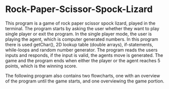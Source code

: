 # Rock-Paper-Scissor-Spock-Lizard

This program is a game of rock paper scissor spock lizard, played in the terminal. The program starts by asking the user whether they want to play single player or exit the program. In the single player mode, the user is playing the agent, which is computer generated numbers. In this program there is used getChar(), 2D lookup table (double arrays), if-statements, while-loops and random number generator. The program reads the users inputs and responds, if the input is valid, the agents move is generated. The game and the program ends when either the player or the agent reaches 5 points, which is the winning score.

The following program also contains two flowcharts, one with an overview of the program until the game starts, and one overviewing the game portion.
